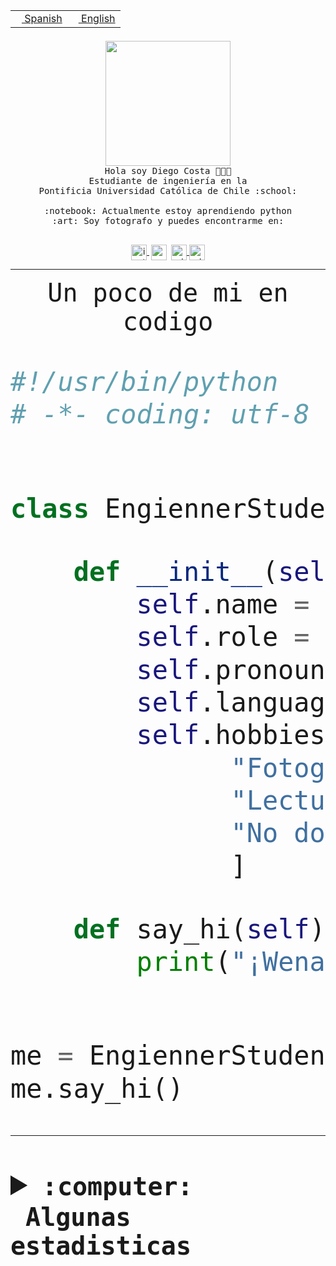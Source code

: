 <table border="0"  align="right">
 <tr><td><a href="README.md"><img src="https://upload.wikimedia.org/wikipedia/commons/thumb/8/89/Bandera_de_Espa%C3%B1a.svg/1200px-Bandera_de_Espa%C3%B1a.svg.png" height="10"> Spanish</a></td>
 <td><a href="README.en.md"><img src="https://upload.wikimedia.org/wikipedia/commons/a/a4/Flag_of_the_United_States.svg" height="10"> English</a></td></tr>
</table><br><br><br>


<p align="center">
  <img src="https://github.com/diegocostares/diegocostares/blob/main/Images/aaa2.gif?raw=true" height="200px">
  <br><samp>
    Hola soy Diego Costa 👨🏻‍💻<br>
    Estudiante de ingeniería en la <br>
    Pontificia Universidad Católica de Chile :school:<br>
  <br>
    :notebook: Actualmente estoy aprendiendo python <br>
    :art: Soy fotografo y puedes encontrarme en: <br>
  <br></samp>
  
</p>

<p align="center">
   <a href="https://instagram.com/diegocosta_no" target="blank">
    <img 
    align="center" src="https://cdn.jsdelivr.net/npm/simple-icons@3.0.1/icons/instagram.svg" alt="instagram" height="25px" width="25px" />
  </a>
  <a style="border: 3px solid; color: white;"href="https://t.me/diegocosta_no" target="blank">
  <img
  align="center" alt="Telegram" width="25px" src="https://icons-for-free.com/iconfiles/png/512/Telegram-1324888767380505522.png" />
</a>
<a href="https://api.whatsapp.com/send?phone=56971897835&text=Hola!" target="blank">
  <img
  align="center" alt="wtsp" width="25px" src="https://img.icons8.com/pastel-glyph/2x/whatsapp--v2.png" />
</a>
<a href="https://www.linkedin.com/in/diego-costa-786249213/" target="blank">
  <img
  align="center" alt="wtsp" width="25px" src="https://img.icons8.com/metro/452/linkedin.png" />
</a>

  </a>
</p>

---


<p align="center"><font size="25"><samp>Un poco de mi en codigo</samp></front></p>


```python
#!/usr/bin/python
# -*- coding: utf-8 -*-


class EngiennerStudent:

    def __init__(self):
        self.name = "Diego Costa"
        self.role = "Estudiante"
        self.pronouns = "he/him"
        self.language_spoken = ["es_CL", "en_US"]
        self.hobbies = [
              "Fotografia",
              "Lectura",
              "No dormir",
              ]

    def say_hi(self):
        print("¡Wena mundo!")


me = EngiennerStudent()
me.say_hi()
```
---
<details>
  <summary><b><samp>:computer: &nbsp;Algunas estadisticas</samp></b></summary>
  <br/></p>

<!--START_SECTION:waka-->
![Code Time](http://img.shields.io/badge/Code%20Time-684%20hrs%2036%20mins-blue)

**Soy nocturno 🦉** 

```text
🌞 Mañana     7 commits      ░░░░░░░░░░░░░░░░░░░░░░░░░   1.3% 
🌆 Día        181 commits    ████████░░░░░░░░░░░░░░░░░   33.58% 
🌃 Tarde      214 commits    ██████████░░░░░░░░░░░░░░░   39.7% 
🌙 Noche      137 commits    ██████░░░░░░░░░░░░░░░░░░░   25.42%

```
📅 **Soy más productivo los Miércoles** 

```text
Lunes        52 commits     ██░░░░░░░░░░░░░░░░░░░░░░░   9.65% 
Martes       68 commits     ███░░░░░░░░░░░░░░░░░░░░░░   12.62% 
Miércoles    132 commits    ██████░░░░░░░░░░░░░░░░░░░   24.49% 
Jueves       63 commits     ███░░░░░░░░░░░░░░░░░░░░░░   11.69% 
Viernes      52 commits     ██░░░░░░░░░░░░░░░░░░░░░░░   9.65% 
Sábado       71 commits     ███░░░░░░░░░░░░░░░░░░░░░░   13.17% 
Domingo      101 commits    ████░░░░░░░░░░░░░░░░░░░░░   18.74%

```


📊 **Esta semana me dediqué a** 

```text
🐱‍💻 Proyectos: 
login_MP                 8 hrs 3 mins        ███████████████░░░░░░░░░░   61.53% 
WEB-perfiles             3 hrs 19 mins       ██████░░░░░░░░░░░░░░░░░░░   25.35% 
private-test             1 hr 37 mins        ███░░░░░░░░░░░░░░░░░░░░░░   12.47% 
Oneconverter             3 mins              ░░░░░░░░░░░░░░░░░░░░░░░░░   0.5% 
latex-templates          1 min               ░░░░░░░░░░░░░░░░░░░░░░░░░   0.15%

```


 Last Updated on 10/10/2022 20:32:07 UTC
<!--END_SECTION:waka-->
  
  

<p align="center"> <img src="https://github-readme-stats.vercel.app/api?username=diegocostares&show_icons=true&theme=ayu-mirage" alt="abhisheknaiidu" /></p>
 
</details>
